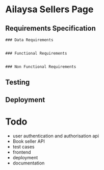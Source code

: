 # Ailaysa Sellers Page

## Requirements Specification

    ### Data Requirements


    ### Functional Requirements


    ### Non Functional Requirements


## Testing


## Deployment


# Todo

- user authentication and authorisation api
- Book seller API
- test cases
- frontend
- deployment
- documentation